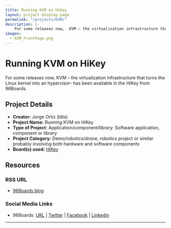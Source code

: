 ```yaml
---
title: Running KVM on HiKey
layout: project-display-page
permalink: "/projects/KVM/"
description: |-
    For some releases now,  KVM – the virtualization infrastructure that turns the Linux kernel into an hypervisor- has been available in the HiKey from 96Boards.
images:
  - KVM_FrontPage.png
---
```

# Running KVM on HiKey

For some releases now,  KVM – the virtualization infrastructure that turns the Linux kernel into an hypervisor- has been available in the HiKey from 96Boards.

## Project Details

- **Creator:** Jorge Ortiz (ldts)
- **Project Name:** Running KVM on HiKey
- **Type of Project:** Application/component/library: Software application, component or library
- **Project Category:** Demo/robotics/drone, robotics project or similar probably involving both hardware and software components
- **Board(s) used:** [HiKey](https://www.96boards.org/product/hikey/)

## Resources

### RSS URL

- [96Boards blog](https://www.96boards.org/tutorial/running-kvm-guest-hikey/)

### Social Media Links

- 96Boards: [URL](https://www.96boards.org/) &#124; [Twitter](https://twitter.com/96boards) &#124; [Facebook](https://www.facebook.com/96Boards) &#124; [Linkedin](https://www.linkedin.com/showcase/6637095/)


***
